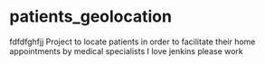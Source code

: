# patients_geolocation
fdfdfghfjj
Project to locate patients in order to facilitate their home appointments by medical specialists
I love jenkins
please work
